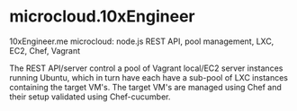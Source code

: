 microcloud.10xEngineer
======================

10xEngineer.me microcloud: node.js REST API, pool management, LXC, EC2, Chef, Vagrant 

The REST API/server control a pool of Vagrant local/EC2 server instances running Ubuntu, which in turn have each have a sub-pool of LXC instances containing the target VM's.
The target VM's are managed using Chef and their setup validated using Chef-cucumber.
